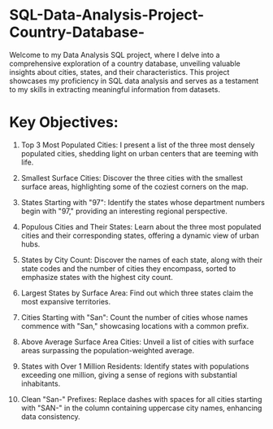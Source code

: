 # SQL-Data-Analysis-Project-Country-Database-
Welcome to my Data Analysis SQL project, where I delve into a comprehensive exploration of a country database, unveiling valuable insights about cities, states, and their characteristics. This project showcases my proficiency in SQL data analysis and serves as a testament to my skills in extracting meaningful information from datasets.

# Key Objectives:

1. Top 3 Most Populated Cities: I present a list of the three most densely populated cities, shedding light on urban centers that are teeming with life.

2. Smallest Surface Cities: Discover the three cities with the smallest surface areas, highlighting some of the coziest corners on the map.

3. States Starting with "97": Identify the states whose department numbers begin with "97," providing an interesting regional perspective.

4. Populous Cities and Their States: Learn about the three most populated cities and their corresponding states, offering a dynamic view of urban hubs.

5. States by City Count: Discover the names of each state, along with their state codes and the number of cities they encompass, sorted to emphasize states with the highest city count.

6. Largest States by Surface Area: Find out which three states claim the most expansive territories.

7. Cities Starting with "San": Count the number of cities whose names commence with "San," showcasing locations with a common prefix.

8. Above Average Surface Area Cities: Unveil a list of cities with surface areas surpassing the population-weighted average.

9. States with Over 1 Million Residents: Identify states with populations exceeding one million, giving a sense of regions with substantial inhabitants.

10. Clean "San-" Prefixes: Replace dashes with spaces for all cities starting with "SAN-" in the column containing uppercase city names, enhancing data consistency.
